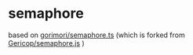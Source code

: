 # semaphore

based on [gorimori/semaphore.ts](https://gist.github.com/gorimori/439bfc1e1b8c20b6a8652dad7ed95d64) (which is forked from [Gericop/semaphore.js](https://gist.github.com/Gericop/e33be1f201cf242197d9c4d0a1fa7335) )
